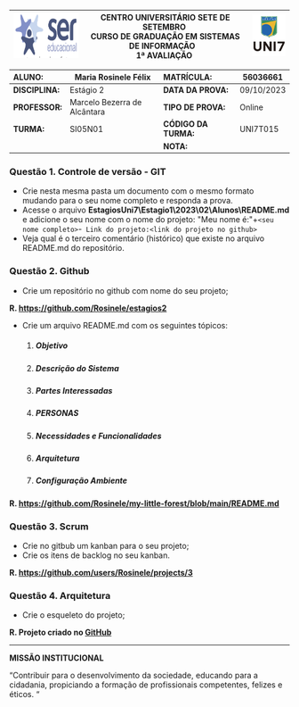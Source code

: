 | <img src='image/1694295403479.png' alt='SER' height='80' /> | **CENTRO UNIVERSITÁRIO SETE DE SETEMBRO**  <br />CURSO DE GRADUAÇÃO EM SISTEMAS DE INFORMAÇÃO   <br />1ª AVALIAÇÃO  | ![1694295411069](image/1694295411069.png) |
| ---------------------------------------------------------------------------- | ------------------------------------------------------------------------------------------------------------------------------------- | --------------------------------------- |

| **ALUNO:**      |   Maria Rosinele Félix                            | **MATRÍCULA:**       |    56036661        |
| :-------------------- | ----------------------------- | :-------------------------- | ---------- |
| **DISCIPLINA:** | Estágio 2                    | **DATA DA PROVA:**    | 09/10/2023 |
| **PROFESSOR:**  | Marcelo Bezerra de Alcântara | **TIPO DE PROVA:**    | Online     |
| **TURMA:**      | SI05N01                       | **CÓDIGO DA TURMA:** | UNI7T015   |
|                       |                               | **NOTA:**             |            |

### **Questão 1.** Controle de versão - GIT

- Crie nesta mesma pasta um documento com o mesmo formato mudando para o seu nome completo e responda a prova.
- Acesse o arquivo **EstagiosUni7\Estagio1\2023\02\Alunos\README.md** e adicione o seu nome com o nome do projeto: "Meu nome é:"+`<seu nome completo>`-` Link do projeto:<link do projeto no github>`
- Veja qual é o terceiro comentário (histórico) que existe no arquivo README.md do repositório.
 

### **Questão 2.** Github

- Crie um repositório no github com nome do seu projeto;

**R. https://github.com/Rosinele/estagios2**

- Crie um arquivo README.md com os seguintes tópicos:
  1. ##### Objetivo
  1. ##### Descrição do Sistema
  1. ##### Partes Interessadas
  1. ##### PERSONAS
  1. ##### Necessidades e Funcionalidades
  1. ##### Arquitetura
  1. ##### Configuração Ambiente

**R. https://github.com/Rosinele/my-little-forest/blob/main/README.md**

### **Questão 3.** Scrum

- Crie no gitbub um kanban para o seu projeto;
- Crie os itens de backlog no seu kanban.

**R. https://github.com/users/Rosinele/projects/3**

### **Questão 4.** Arquitetura

* Crie o esqueleto do projeto;

**R. Projeto criado no [GitHub](https://github.com/Rosinele/my-little-forest)**


--------------------------

**MISSÃO INSTITUCIONAL**

“Contribuir para o desenvolvimento da sociedade, educando para a cidadania, propiciando a formação de profissionais competentes, felizes e éticos. “

